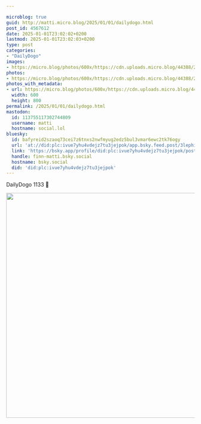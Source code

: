```yaml
---

microblog: true
guid: http://matti.micro.blog/2025/01/01/dailydogo.html
post_id: 4567612
date: 2025-01-01T23:02:02+0200
lastmod: 2025-01-01T23:02:03+0200
type: post
categories:
- "DailyDogo"
images:
- https://micro.blog/photos/600x/https://cdn.uploads.micro.blog/44388/2025/95f685478c08439f9cfac27c42ea3e32.jpg
photos:
- https://micro.blog/photos/600x/https://cdn.uploads.micro.blog/44388/2025/95f685478c08439f9cfac27c42ea3e32.jpg
photos_with_metadata:
- url: https://micro.blog/photos/600x/https://cdn.uploads.micro.blog/44388/2025/95f685478c08439f9cfac27c42ea3e32.jpg
  width: 600
  height: 800
permalink: /2025/01/01/dailydogo.html
mastodon:
  id: 113755117302744809
  username: matti
  hostname: social.lol
bluesky:
  id: bafyreid2szaoq73cei7z6tnxs2nwfmyug2edz5bul3vmar6ewc2tk76ogy
  url: 'at://did:plc:ivue7yhu4vdejz7tu3jejpok/app.bsky.feed.post/3lephidlm3h2q'
  link: 'https://bsky.app/profile/did:plc:ivue7yhu4vdejz7tu3jejpok/post/3lephidlm3h2q'
  handle: finn-matti.bsky.social
  hostname: bsky.social
  did: 'did:plc:ivue7yhu4vdejz7tu3jejpok'
---
```

DailyDogo 1133 🐶

<img src="/media/uploads/2025/95f685478c08439f9cfac27c42ea3e32.jpg" width="600" alt="" />
